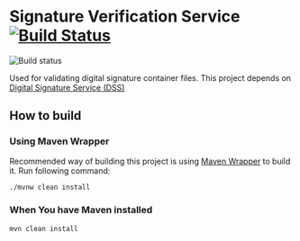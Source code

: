# Signature Verification Service [![Build Status](https://travis-ci.org/open-eid/SiVa.svg?branch=develop)](https://travis-ci.org/open-eid/SiVa)

![Build status](https://travis-ci.org/open-eid/SiVa.svg?branch=develop)

Used for validating digital signature container files.
This project depends on [Digital Signature Service (DSS)](https://github.com/esig/dss)

How to build
------------

### Using Maven Wrapper

Recommended way of building this project is using [Maven Wrapper](https://github.com/takari/maven-wrapper) to build it.
Run following command:

```bash
./mvnw clean install 
```

### When You have Maven installed

```bash
mvn clean install 
```
